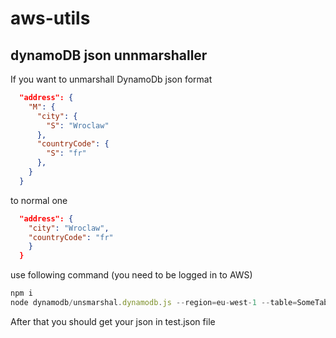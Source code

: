 # aws-utils

## dynamoDB json unnmarshaller

If you want to unmarshall DynamoDb json format

```json
  "address": {
    "M": {
      "city": {
        "S": "Wroclaw"
      },
      "countryCode": {
        "S": "fr"
      },
    }
  }
```

to normal one

```json
  "address": {
    "city": "Wroclaw",
    "countryCode": "fr"
    }
  }
```

use following command (you need to be logged in to AWS)

```javascript
npm i
node dynamodb/unsmarshal.dynamodb.js --region=eu-west-1 --table=SomeTableName
```

After that you should get your json in test.json file
